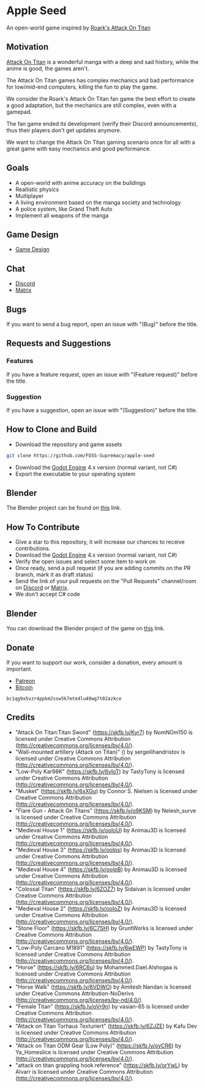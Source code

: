 # Apple Seed

An open-world game inspired by [Roark's Attack On Titan](https://roarkdev.itch.io/raot)

## Motivation

[Attack On Titan](https://en.wikipedia.org/wiki/Attack_on_Titan) is a wonderful manga with a deep and sad history, while the anime is good, the games aren't.

The Attack On Titan games has complex mechanics and bad performance for low/mid-end computers, killing the fun to play the game.

We consider the Roark's Attack On Titan fan game the best effort to create a good adaptation, but the mechanics are still complex, even with a gamepad.

The fan game ended its development (verify their Discord announcements), thus their players don't get updates anymore.

We want to change the Attack On Titan gaming scenario once for all with a great game with easy mechanics and good performance.

## Goals

- A open-world with anime accuracy on the buildings
- Reallistic physics
- Multiplayer
- A living environment based on the manga society and technology
- A police system, like Grand Theft Auto
- Implement all weapons of the manga

## Game Design

- [Game Design](gdd.md)

## Chat

- [Discord](https://discord.gg/d9ca4U64H4)
- [Matrix](https://matrix.to/#/#foss-supremacy:matrix.org)

## Bugs

If you want to send a bug report, open an issue with "(Bug)" before the title.

## Requests and Suggestions

### Features

If you have a feature request, open an issue with "(Feature request)" before the title.

### Suggestion

If you have a suggestion, open an issue with "(Suggestion)" before the title.

## How to Clone and Build

- Download the repository and game assets

```sh
git clone https://github.com/FOSS-Supremacy/apple-seed
```

- Download the [Godot Engine](https://godotengine.org/) 4.x version (normal variant, not C#)
- Export the executable to your operating system

## Blender

The Blender project can be found on [this](https://drive.google.com/drive/folders/1Yh4z9pUjbT1AC8Mhw9G_g7e3z9DKUfWG?usp=drive_link) link.

## How To Contribute

- Give a star to this repository, it will increase our chances to receive contributions.
- Download the [Godot Engine](https://godotengine.org/) 4.x version (normal variant, not C#)
- Verify the open issues and select some item to work on
- Once ready, send a pull request (if you are adding commits on the PR branch, mark it as draft status)
- Send the link of your pull requests on the "Pull Requests" channel/room on [Discord](https://discord.gg/tk6Vnxv9Qt) or [Matrix](https://matrix.to/#/!vIwqjDewTZpciZqhEp:matrix.org?via=matrix.org).
- We don't accept C# code

## Blender

You can download the Blender project of the game on [this](https://drive.google.com/drive/folders/1jZBCqkpzXVJBxL5ivKAEt7b-HUksD-1X?usp=drive_link) link.


## Donate

If you want to support our work, consider a donation, every amount is important.

- [Patreon](https://www.patreon.com/foss_supremacy)
- [Bitcoin](https://bitcoin.org)

```
bc1qg9x5vzr4ppkm2ssw5k7ete4lu49wg7t02azkce
```

## Credits

- "Attack On Titan:Titan Sword" (https://skfb.ly/Kyr7) by NomNOm150 is licensed under Creative Commons Attribution (http://creativecommons.org/licenses/by/4.0/).
- "Wall-mounted artillery (Attack on Titan)" () by sergeilihandristov is licensed under Creative Commons Attribution (http://creativecommons.org/licenses/by/4.0/).
- "Low-Poly Kar98K" (https://skfb.ly/6vIoT) by TastyTony is licensed under Creative Commons Attribution (http://creativecommons.org/licenses/by/4.0/).
- "Musket" (https://skfb.ly/6xXGu) by Connor S. Nielsen is licensed under Creative Commons Attribution (http://creativecommons.org/licenses/by/4.0/).
- "Flare Gun - Attack On Titans" (https://skfb.ly/o9KSM) by Nelesh_surve is licensed under Creative Commons Attribution (http://creativecommons.org/licenses/by/4.0/).
- "Medieval House 1" (https://skfb.ly/ooIoU) by Animau3D is licensed under Creative Commons Attribution (http://creativecommons.org/licenses/by/4.0/).
- "Medieval House 3" (https://skfb.ly/ooIps) by Animau3D is licensed under Creative Commons Attribution (http://creativecommons.org/licenses/by/4.0/).
- "Medieval House 4" (https://skfb.ly/ooIpB) by Animau3D is licensed under Creative Commons Attribution (http://creativecommons.org/licenses/by/4.0/).
- "Colossal Titan" (https://skfb.ly/6ZOZ7) by Sidaivan is licensed under Creative Commons Attribution (http://creativecommons.org/licenses/by/4.0/).
- "Medieval House 2" (https://skfb.ly/ooIoZ) by Animau3D is licensed under Creative Commons Attribution (http://creativecommons.org/licenses/by/4.0/).
- "Stone Floor" (https://skfb.ly/6C7SH) by GruntWorks is licensed under Creative Commons Attribution (http://creativecommons.org/licenses/by/4.0/).
- "Low-Poly Carcano M1891" (https://skfb.ly/6wEWP) by TastyTony is licensed under Creative Commons Attribution (http://creativecommons.org/licenses/by/4.0/).
- "Horse" (https://skfb.ly/6RC6u) by Mohammed.Dael.Alshogaa is licensed under Creative Commons Attribution (http://creativecommons.org/licenses/by/4.0/).
- "Horse Walk" (https://skfb.ly/6VDWO) by Amitesh Nandan is licensed under Creative Commons Attribution-NoDerivs (http://creativecommons.org/licenses/by-nd/4.0/).
- "Female Titan" (https://skfb.ly/oVr9n) by vasian-65 is licensed under Creative Commons Attribution (http://creativecommons.org/licenses/by/4.0/).
- "Attack on Titan Torhaus Texturiert" (https://skfb.ly/6ZJZE) by Kafu Dev is licensed under Creative Commons Attribution (http://creativecommons.org/licenses/by/4.0/).
- "Attack on Titan ODM Gear (Low Poly)" (https://skfb.ly/ovCR6) by Ya_Homeslice is licensed under Creative Commons Attribution (http://creativecommons.org/licenses/by/4.0/).
- "attack on titan grappling hook reference" (https://skfb.ly/orYwL) by Alvarr is licensed under Creative Commons Attribution (http://creativecommons.org/licenses/by/4.0/).

